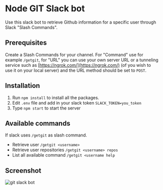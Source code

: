 # Node GIT Slack bot

Use this slack bot to retrieve Github information for a specific user through Slack "Slash Commands".

## Prerequisites

Create a Slash Commands for your channel. For "Command" use for example `/getgit`, for "URL" you can use your own server URL or a tunneling service such as [https://ngrok.com/](https://ngrok.com/) (of you wish to use it on your local server) and the URL method should be set to `POST`.

## Installation

1.  Run `npm install` to install all the packages.
2.  Edit `.env` file and add in your slack token `SLACK_TOKEN=you_token`
3.  Type `npm start` to start the server

## Available commands

If slack uses `/getgit` as slash command.

* Retrieve user `/getgit <username>`
* Retrieve user repositories `/getgit <username> repos`
* List all available command `/getgit <username help`

## Screenshot

![git slack bot](https://user-images.githubusercontent.com/10345706/39411351-c97a0faa-4c08-11e8-97de-804d67c7ed3a.png)
